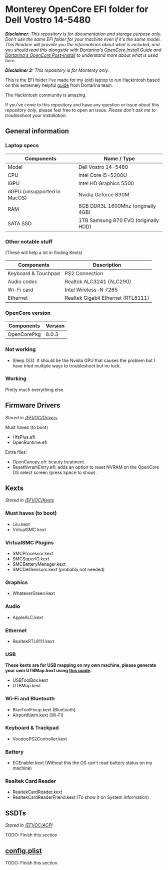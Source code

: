 # Monterey OpenCore EFI folder for Dell Vostro 14-5480

*__Disclaimer:__ This repository is for documentation and storage purpose only. Don't use the same EFI folder for your machine even if it's the same model. This Readme will provide you the informations about what is included, and you should read this alongside with [Dortarina's OpenCore Install Guide](https://dortania.github.io/OpenCore-Install-Guide/) and [Dortarina's OpenCore Post-Install](https://dortania.github.io/OpenCore-Post-Install/) to understand more about what is used here.*

*__Disclaimer 2:__ This repository is for Monterey only.*

This is the EFI folder I've made for my (old) laptop to run Hackintosh based on this extremely helpful [guide](https://dortania.github.io/OpenCore-Install-Guide/) from Dortarina team.

The Hackintosh community is amazing.

If you've come to this repository and have any question or issue *about this repository only*, please feel free to open an issue. *Please don't ask me to troubleshoot your installation.*

## General information

### Laptop specs

Components | Name / Type
--- | ---
Model | Dell Vostro 14-5480
CPU | Intel Core i5-5200U
iGPU | Intel HD Graphics 5500
dGPU (unsupported in MacOS) | Nvidia Geforce 830M
RAM | 8GB DDR3L 1600Mhz (originally 4GB)
SATA SSD | 1TB Samsung 870 EVO (originally HDD)

### Other notable stuff

(These will help a lot in finding Kexts)

Components | Description
--- | ---
Keyboard & Touchpad | PS2 Connection
Audio codec | Realtek ALC3241 (ALC290)
Wi-Fi card | Intel Wireless-N 7265
Ethernet | Realtek Gigabit Ethernet (RTL8111)

### OpenCore version

Components | Version
--- | ---
OpenCorePkg | 8.0.3

### Not working

- Sleep (S3). It should be the Nvidia GPU that causes the problem but I have tried multiple ways to troubleshoot but no luck.

### Working

Pretty much everything else.

## Firmware Drivers

*Stored in [/EFI/OC/Drivers](/EFI/OC/Drivers)*

Must haves (to boot)

- HfsPlus.efi
- OpenRuntime.efi

Extra files:

- OpenCanopy.efi: beauty treatment.
- ResetNvramEntry.efi: adds an option to reset NVRAM on the OpenCore OS select screen (press <kbd>Space</kbd> to show).

## Kexts

*Stored in [/EFI/OC/Kexts](/EFI/OC/Kexts)*

### Must haves (to boot)

- Lilu.kext
- VirtualSMC.kext

### VirtualSMC Plugins

- SMCProcessor.kext
- SMCSuperIO.kext
- SMCBatteryManager.kext
- SMCDellSensors.kext (probably not needed)

### Graphics

- WhateverGreen.kext

### Audio

- AppleALC.kext

### Ethernet

- RealtekRTL8111.kext

### USB

__These kexts are for USB mapping on my own machine, please generate your own UTBMap.kext using [this guide](https://github.com/corpnewt/USBMap).__

- USBToolBox.kext
- UTBMap.kext

### Wi-Fi and Bluetooth

- BlueToolFixup.kext (Bluetooth)
- AirportItlwm.kext (Wi-Fi)

### Keyboard & Trackpad

- VoodooPS2Controller.kext

### Battery

- ECEnabler.kext (Without this the OS can't read battery status on my machine)

### Realtek Card Reader

- RealtekCardReader.kext
- RealtekCardReaderFriend.kext (To show it on System Information)

## SSDTs

*Stored in [/EFI/OC/ACPI](/EFI/OC/ACPI)*

TODO: Finish this section

## [config.plist](/EFI/OC/config.plist)

TODO: Finish this section
